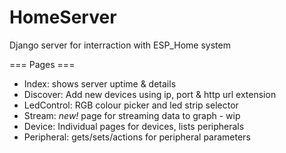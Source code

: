 # HomeServer
Django server for interraction with ESP_Home system


=== Pages ===
- Index: shows server uptime & details
- Discover: Add new devices using ip, port & http url extension
- LedControl: RGB colour picker and led strip selector
- Stream: *new!* page for streaming data to graph - wip
- Device: Individual pages for devices, lists peripherals
- Peripheral: gets/sets/actions for peripheral parameters


